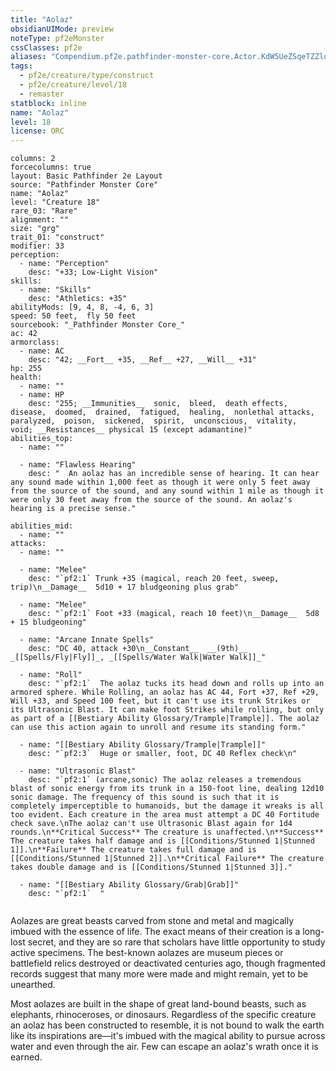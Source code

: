 ```yaml
---
title: "Aolaz"
obsidianUIMode: preview
noteType: pf2eMonster
cssClasses: pf2e
aliases: "Compendium.pf2e.pathfinder-monster-core.Actor.KdW5UeZSqeTZZlo5" 
tags:
  - pf2e/creature/type/construct
  - pf2e/creature/level/18
  - remaster
statblock: inline
name: "Aolaz"
level: 18
license: ORC
---
```


```statblock
columns: 2
forcecolumns: true
layout: Basic Pathfinder 2e Layout
source: "Pathfinder Monster Core"
name: "Aolaz"
level: "Creature 18"
rare_03: "Rare"
alignment: ""
size: "grg"
trait_01: "construct"
modifier: 33
perception:
  - name: "Perception"
    desc: "+33; Low-Light Vision"
skills:
  - name: "Skills"
    desc: "Athletics: +35"
abilityMods: [9, 4, 8, -4, 6, 3]
speed: 50 feet,  fly 50 feet
sourcebook: "_Pathfinder Monster Core_"
ac: 42
armorclass:
  - name: AC
    desc: "42; __Fort__ +35, __Ref__ +27, __Will__ +31"
hp: 255
health:
  - name: ""
  - name: HP
    desc: "255; __Immunities__  sonic,  bleed,  death effects,  disease,  doomed,  drained,  fatigued,  healing,  nonlethal attacks,  paralyzed,  poison,  sickened,  spirit,  unconscious,  vitality,  void; __Resistances__ physical 15 (except adamantine)"
abilities_top:
  - name: ""

  - name: "Flawless Hearing"
    desc: "  An aolaz has an incredible sense of hearing. It can hear any sound made within 1,000 feet as though it were only 5 feet away from the source of the sound, and any sound within 1 mile as though it were only 30 feet away from the source of the sound. An aolaz's hearing is a precise sense."

abilities_mid:
  - name: ""
attacks:
  - name: ""

  - name: "Melee"
    desc: "`pf2:1` Trunk +35 (magical, reach 20 feet, sweep, trip)\n__Damage__  5d10 + 17 bludgeoning plus grab"

  - name: "Melee"
    desc: "`pf2:1` Foot +33 (magical, reach 10 feet)\n__Damage__  5d8 + 15 bludgeoning"

  - name: "Arcane Innate Spells"
    desc: "DC 40, attack +30\n__Constant__  __(9th)__ _[[Spells/Fly|Fly]]_, _[[Spells/Water Walk|Water Walk]]_"

  - name: "Roll"
    desc: "`pf2:1`  The aolaz tucks its head down and rolls up into an armored sphere. While Rolling, an aolaz has AC 44, Fort +37, Ref +29, Will +33, and Speed 100 feet, but it can't use its trunk Strikes or its Ultrasonic Blast. It can make foot Strikes while rolling, but only as part of a [[Bestiary Ability Glossary/Trample|Trample]]. The aolaz can use this action again to unroll and resume its standing form."

  - name: "[[Bestiary Ability Glossary/Trample|Trample]]"
    desc: "`pf2:3`  Huge or smaller, foot, DC 40 Reflex check\n"

  - name: "Ultrasonic Blast"
    desc: "`pf2:1` (arcane,sonic) The aolaz releases a tremendous blast of sonic energy from its trunk in a 150-foot line, dealing 12d10 sonic damage. The frequency of this sound is such that it is completely imperceptible to humanoids, but the damage it wreaks is all too evident. Each creature in the area must attempt a DC 40 Fortitude check save.\nThe aolaz can't use Ultrasonic Blast again for 1d4 rounds.\n**Critical Success** The creature is unaffected.\n**Success** The creature takes half damage and is [[Conditions/Stunned 1|Stunned 1]].\n**Failure** The creature takes full damage and is [[Conditions/Stunned 1|Stunned 2]].\n**Critical Failure** The creature takes double damage and is [[Conditions/Stunned 1|Stunned 3]]."

  - name: "[[Bestiary Ability Glossary/Grab|Grab]]"
    desc: "`pf2:1`  "
 
```



Aolazes are great beasts carved from stone and metal and magically imbued with the essence of life. The exact means of their creation is a long-lost secret, and they are so rare that scholars have little opportunity to study active specimens. The best-known aolazes are museum pieces or battlefield relics destroyed or deactivated centuries ago, though fragmented records suggest that many more were made and might remain, yet to be unearthed.

Most aolazes are built in the shape of great land-bound beasts, such as elephants, rhinoceroses, or dinosaurs. Regardless of the specific creature an aolaz has been constructed to resemble, it is not bound to walk the earth like its inspirations are—it's imbued with the magical ability to pursue across water and even through the air. Few can escape an aolaz's wrath once it is earned.
